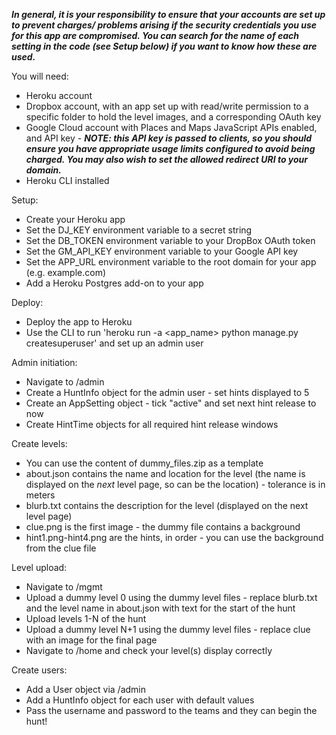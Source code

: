 ***In general, it is your responsibility to ensure that your accounts are set up to prevent charges/ problems arising if the security credentials you use for this app are compromised. You can search for the name of each setting in the code (see Setup below) if you want to know how these are used.***

You will need:
- Heroku account
- Dropbox account, with an app set up with read/write permission to a specific folder to hold the level images, and a corresponding OAuth key
- Google Cloud account with Places and Maps JavaScript APIs enabled, and API key - ***NOTE: this API key is passed to clients, so you should ensure you have appropriate usage limits configured to avoid being charged. You may also wish to set the allowed redirect URI to your domain.***
- Heroku CLI installed

Setup:
- Create your Heroku app
- Set the DJ_KEY environment variable to a secret string
- Set the DB_TOKEN environment variable to your DropBox OAuth token
- Set the GM_API_KEY environment variable to your Google API key
- Set the APP_URL environment variable to the root domain for your app (e.g. example.com)
- Add a Heroku Postgres add-on to your app

Deploy:
- Deploy the app to Heroku
- Use the CLI to run 'heroku run -a <app_name> python manage.py createsuperuser' and set up an admin user


Admin initiation:
- Navigate to <domain>/admin
- Create a HuntInfo object for the admin user - set hints displayed to 5
- Create an AppSetting object - tick "active" and set next hint release to now
- Create HintTime objects for all required hint release windows

Create levels:
- You can use the content of dummy_files.zip as a template
- about.json contains the name and location for the level (the name is displayed on the *next* level page, so can be the location) - tolerance is in meters
- blurb.txt contains the description for the level (displayed on the next level page)
- clue.png is the first image - the dummy file contains a background
- hint1.png-hint4.png are the hints, in order - you can use the background from the clue file

Level upload:
- Navigate to <domain>/mgmt
- Upload a dummy level 0 using the dummy level files - replace blurb.txt and the level name in about.json with text for the start of the hunt
- Upload levels 1-N of the hunt
- Upload a dummy level N+1 using the dummy level files - replace clue with an image for the final page
- Navigate to <domain>/home and check your level(s) display correctly

Create users:
- Add a User object via <domain>/admin
- Add a HuntInfo object for each user with default values
- Pass the username and password to the teams and they can begin the hunt!
